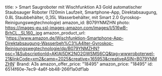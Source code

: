 title: >
  Smart Saugroboter mit Wischfunktion A3 Gold automatischer Staubsauger Roboter (120min Laufzeit,
  Smartphone-App, Direktabsaugung, 0.8L Staubbehälter, 0,35L Wasserbehälter, mit Smart 2.0
  Gyroskop-Reinigungswegtechnologie)
amazon_id: B079YNMZHN
photo: https://images-eu.ssl-images-amazon.com/images/I/516wB-BrhCL._SL160_.jpg
amazon_product_url: 'https://www.amazon.de/Wischfunktion-Smartphone-App-Direktabsaugung-Wasserbeh%C3%A4lter-Gyroskop-Reinigungswegtechnologie/dp/B079YNMZHN?psc=1&SubscriptionId=AKIAI5DK2NO2GWSMS6CQ&tag=wwwroboterwel-21&linkCode=xm2&camp=2025&creative=165953&creativeASIN=B079YNMZHN'
Brand: A3s
amazon_offer_price: "18495"
amazon_price: "18495"
id: 6514f60e-7ec9-4a6f-bb48-266f1a0df1ab
